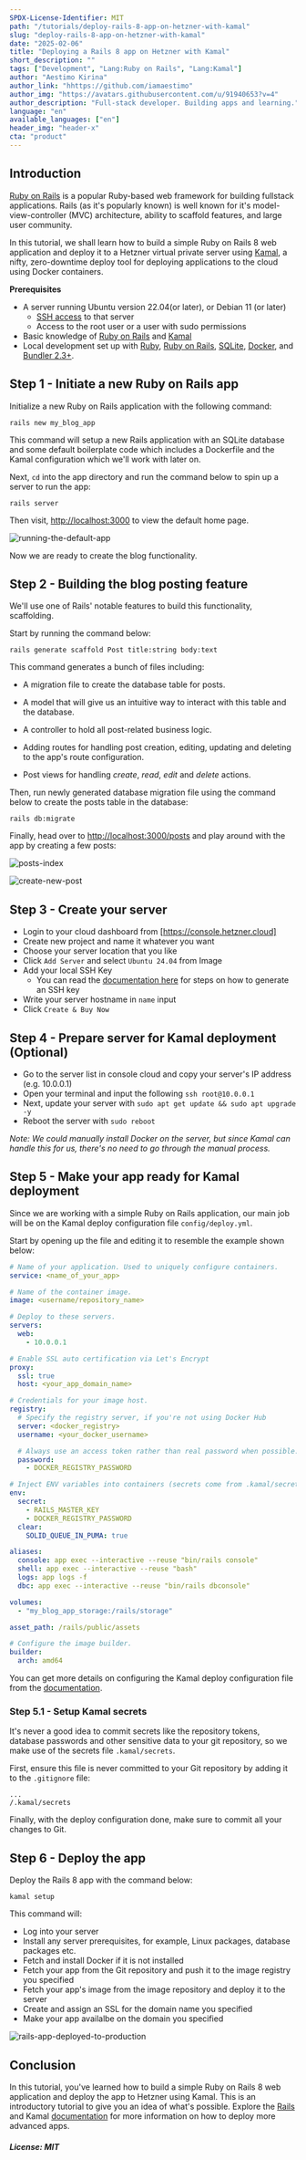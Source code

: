 ```yaml
---
SPDX-License-Identifier: MIT
path: "/tutorials/deploy-rails-8-app-on-hetzner-with-kamal"
slug: "deploy-rails-8-app-on-hetzner-with-kamal"
date: "2025-02-06"
title: "Deploying a Rails 8 app on Hetzner with Kamal"
short_description: ""
tags: ["Development", "Lang:Ruby on Rails", "Lang:Kamal"]
author: "Aestimo Kirina"
author_link: "hhttps://github.com/iamaestimo"
author_img: "https://avatars.githubusercontent.com/u/91940653?v=4"
author_description: "Full-stack developer. Building apps and learning."
language: "en"
available_languages: ["en"]
header_img: "header-x"
cta: "product"
---
```


## Introduction

[Ruby on Rails](https://rubyonrails.org/) is a popular Ruby-based web framework for building fullstack applications. Rails (as it's popularly known) is well known for it's model-view-controller (MVC) architecture, ability to scaffold features, and large user community.

In this tutorial, we shall learn how to build a simple Ruby on Rails 8 web application and deploy it to a Hetzner virtual private server using [Kamal](https://kamal-deploy.org/), a nifty, zero-downtime deploy tool for deploying applications to the cloud using Docker containers.

**Prerequisites**

* A server running Ubuntu version 22.04(or later), or Debian 11 (or later)
  * [SSH access](https://community.hetzner.com/tutorials/howto-ssh-key) to that server
  * Access to the root user or a user with sudo permissions
* Basic knowledge of [Ruby on Rails](https://guides.rubyonrails.org/getting_started.html#introduction) and [Kamal](https://kamal-deploy.org/docs/installation/)
* Local development set up with [Ruby](https://www.ruby-lang.org/en/documentation/installation/), [Ruby on Rails](https://guides.rubyonrails.org/), [SQLite](https://www.sqlite.org/), [Docker](https://docs.docker.com/engine/install/), and [Bundler 2.3+](https://bundler.io/).

## Step 1 - Initiate a new Ruby on Rails app

Initialize a new Ruby on Rails application with the following command:

```shell
rails new my_blog_app
```

This command will setup a new Rails application with an SQLite database and some default boilerplate code which includes a Dockerfile and the Kamal configuration which we'll work with later on.

Next, `cd` into the app directory and run the command below to spin up a server to run the app:

```shell
rails server
```

Then visit, <http://localhost:3000> to view the default home page.

![running-the-default-app](images/running-the-default-app.png)

Now we are ready to create the blog functionality.

## Step 2 - Building the blog posting feature

We'll use one of Rails' notable features to build this functionality, scaffolding.

Start by running the command below:

```shell
rails generate scaffold Post title:string body:text
```

This command generates a bunch of files including:

* A migration file to create the database table for posts.

* A model that will give us an intuitive way to interact with this table and the database.

* A controller to hold all post-related business logic.

* Adding routes for handling post creation, editing, updating and deleting to the app's route configuration.

* Post views for handling _create_, _read_, _edit_ and _delete_ actions.

Then, run newly generated database migration file using the command below to create the posts table in the database:

```shell
rails db:migrate
```

Finally, head over to <http://localhost:3000/posts> and play around with the app by creating a few posts:

![posts-index](images/posts-index.png)

![create-new-post](images/create-new-post.png)

## Step 3 - Create your server

* Login to your cloud dashboard from [https://console.hetzner.cloud]
* Create new project and name it whatever you want
* Choose your server location that you like
* Click `Add Server` and select `Ubuntu 24.04` from Image
* Add your local SSH Key
    * You can read the [documentation here](https://docs.github.com/en/authentication/connecting-to-github-with-ssh/generating-a-new-ssh-key-and-adding-it-to-the-ssh-agent) for steps on how to generate an SSH key
* Write your server hostname in `name` input
* Click `Create & Buy Now`

## Step 4 - Prepare server for Kamal deployment (Optional)

* Go to the server list in console cloud and copy your server's IP address (e.g. 10.0.0.1)
* Open your terminal and input the following `ssh root@10.0.0.1`
* Next, update your server with `sudo apt get update && sudo apt upgrade -y`
* Reboot the server with `sudo reboot`

_Note: We could manually install Docker on the server, but since Kamal can handle this for us, there's no need to go through the manual process._

## Step 5 - Make your app ready for Kamal deployment

Since we are working with a simple Ruby on Rails application, our main job will be on the Kamal deploy configuration file `config/deploy.yml`.

Start by opening up the file and editing it to resemble the example shown below:

```yaml
# Name of your application. Used to uniquely configure containers.
service: <name_of_your_app>

# Name of the container image.
image: <username/repository_name>

# Deploy to these servers.
servers:
  web:
    - 10.0.0.1

# Enable SSL auto certification via Let's Encrypt
proxy:
  ssl: true
  host: <your_app_domain_name>

# Credentials for your image host.
registry:
  # Specify the registry server, if you're not using Docker Hub
  server: <docker_registry>
  username: <your_docker_username>

  # Always use an access token rather than real password when possible.
  password:
    - DOCKER_REGISTRY_PASSWORD

# Inject ENV variables into containers (secrets come from .kamal/secrets).
env:
  secret:
    - RAILS_MASTER_KEY
    - DOCKER_REGISTRY_PASSWORD
  clear:
    SOLID_QUEUE_IN_PUMA: true

aliases:
  console: app exec --interactive --reuse "bin/rails console"
  shell: app exec --interactive --reuse "bash"
  logs: app logs -f
  dbc: app exec --interactive --reuse "bin/rails dbconsole"

volumes:
  - "my_blog_app_storage:/rails/storage"

asset_path: /rails/public/assets

# Configure the image builder.
builder:
  arch: amd64

```

You can get more details on configuring the Kamal deploy configuration file from the [documentation](https://kamal-deploy.org/docs/configuration/overview/).

### Step 5.1 - Setup Kamal secrets

It's never a good idea to commit secrets like the repository tokens, database passwords and other sensitive data to your git repository, so we make use of the secrets file `.kamal/secrets`.

First, ensure this file is never committed to your Git repository by adding it to the `.gitignore` file:

```ignore
...
/.kamal/secrets
```

Finally, with the deploy configuration done, make sure to commit all your changes to Git.

## Step 6 - Deploy the app

Deploy the Rails 8 app with the command below:

```shell
kamal setup
```

This command will:

* Log into your server
* Install any server prerequisites, for example, Linux packages, database packages etc.
* Fetch and install Docker if it is not installed
* Fetch your app from the Git repository and push it to the image registry you specified
* Fetch your app's image from the image repository and deploy it to the server
* Create and assign an SSL for the domain name you specified
* Make your app availalbe on the domain you specified

![rails-app-deployed-to-production](images/rails-app-deployed-to-production.png)

## Conclusion

In this tutorial, you've learned how to build a simple Ruby on Rails 8 web application and deploy the app to Hetzner using Kamal. This is an introductory tutorial to give you an idea of what's possible. Explore the [Rails](https://guides.rubyonrails.org/) and Kamal [documentation](https://kamal-deploy.org/docs/installation/) for more information on how to deploy more advanced apps.

##### License: MIT

<!--

Contributor's Certificate of Origin

By making a contribution to this project, I certify that:

(a) The contribution was created in whole or in part by me and I have
    the right to submit it under the license indicated in the file; or

(b) The contribution is based upon previous work that, to the best of my
    knowledge, is covered under an appropriate license and I have the
    right under that license to submit that work with modifications,
    whether created in whole or in part by me, under the same license
    (unless I am permitted to submit under a different license), as
    indicated in the file; or

(c) The contribution was provided directly to me by some other person
    who certified (a), (b) or (c) and I have not modified it.

(d) I understand and agree that this project and the contribution are
    public and that a record of the contribution (including all personal
    information I submit with it, including my sign-off) is maintained
    indefinitely and may be redistributed consistent with this project
    or the license(s) involved.

Signed-off-by: [Aestimo Kirina and email address a***@gmail.com]

-->